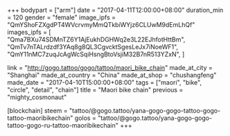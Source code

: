 +++
bodypart = ["arm"]
date = "2017-04-11T12:00:00+08:00"
duration_min = 120
gender = "female"
image_ipfs = "QmYShoFZXgdPT4WVcrvmyMmQTkbiWYjz6CLUwM9dEmLhQf"
images_ipfs = [  "Qma7BXu74SDMnTZ6Y1AjEukhDGHWq2e3L22EJhfotHttBm",
  "QmTv7nTALrdzdf3YAq8g8QL3CgvcktSgesLeJx7iNoeWF1",
  "QmY11nMC7zuqJcAgWcSqiHsngBtoVsjiM32B7nR513YZxN",
]

link = "http://gogo.tattoo/gogo/tattoo/maori_bike_chain"
made_at_city = "Shanghai"
made_at_country = "China"
made_at_shop = "chushangfeng"
made_date = "2017-04-10T15:00:00+08:00"
tags = ["maori", "bike", "circle", "detail", "chain"]
title = "Maori bike chain"
previous = "mighty_cosmonaut"

[blockchain]
steem = "tattoo/@gogo.tattoo/yana-gogo-gogo-tattoo-gogo-tattoo-maoribikechain"
golos = "tattoo/@gogo.tattoo/yana-gogo-gogo-tattoo-gogo-ru-tattoo-maoribikechain"
+++
